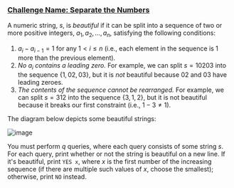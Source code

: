 ### [Challenge Name: Separate the Numbers](/challenges/separate-the-numbers)


A numeric string, $s$, is *beautiful* if it can be split into a sequence of two or more positive integers, $a_1,a_2, \ldots ,a_{n}$, satisfying the following conditions:

1. $a_i-a_{i-1}=1$ for any $1 < i \le n$ (i.e., each element in the sequence is $1$ more than the previous element).
2. *No $a_i$ contains a leading zero.* For example, we can split $s = 10203$ into the sequence $\{1, 02, 03\}$, but it is *not* beautiful because $02$ and $03$ have leading zeroes.
3. *The contents of the sequence cannot be rearranged.* For example, we can split $s = 312$ into the sequence $\{3, 1, 2\}$, but it is not beautiful because it breaks our first constraint (i.e., $1 - 3 \ne 1$).

The diagram below depicts some beautiful strings:

![image](https://s3.amazonaws.com/hr-assets/0/1486398483-1b25a912c1-Separate.png)

You must perform $q$ queries, where each query consists of some string $s$. For each query, print whether or not the string is beautiful on a new line. If it's beautiful, print ``YES x``, where $x$ is the first number of the increasing sequence (if there are multiple such values of $x$, choose the smallest); otherwise, print `NO` instead.
